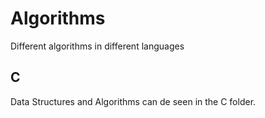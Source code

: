 # Algorithms
Different algorithms in different languages


## C
Data Structures and Algorithms can de seen in the C folder.
